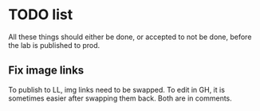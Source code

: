 # TODO list
All these things should either be done, or accepted to not be done, before the lab is published to prod.

## Fix image links
To publish to LL, img links need to be swapped. To edit in GH, it is sometimes easier after swapping them back. Both are in comments.

